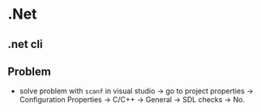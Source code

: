 # .Net

## .net cli

## Problem

* solve problem with `scanf` in visual studio -> go to project properties -> Configuration Properties -> C/C++ -> General -> SDL checks -> No.